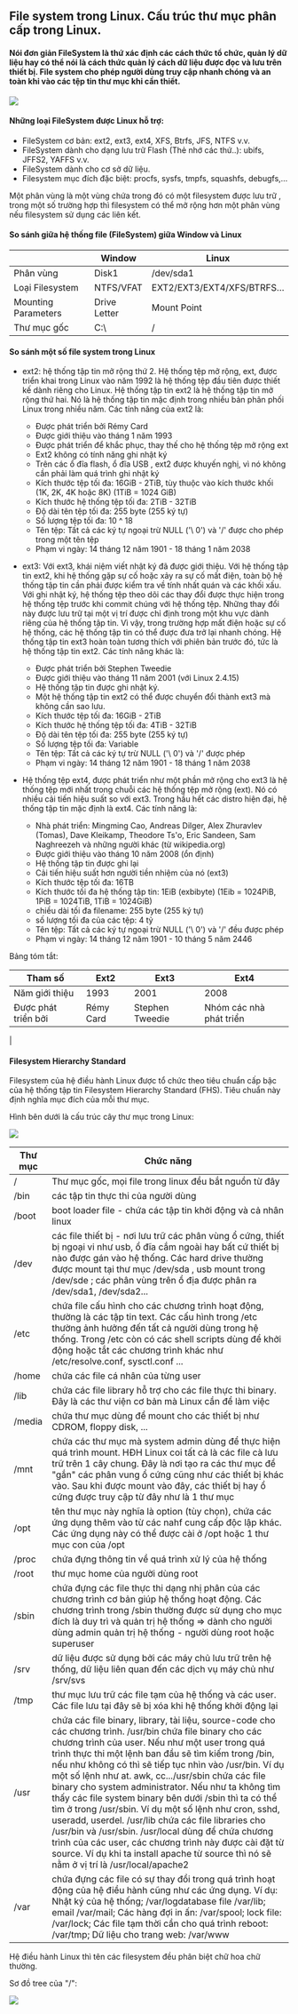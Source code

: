 ## File system trong Linux. Cấu trúc thư mục phân cấp trong Linux.

#### Nói đơn giản FileSystem là thứ xác định các cách thức tổ chức, quản lý dữ liệu hay có thể nói là cách thức quản lý cách dữ liệu được đọc và lưu trên thiết bị. File system cho phép người dùng truy cập nhanh chóng và an toàn khi vào các tệp tin thư mục khi cần thiết.

<img src="img/08.png">

#### Những loại FileSystem được Linux hỗ trợ:

- FileSystem cơ bản: ext2, ext3, ext4, XFS, Btrfs, JFS, NTFS v.v.
- FileSystem dành cho dạng lưu trữ Flash (Thẻ nhớ các thứ..): ubifs, JFFS2, YAFFS v.v.
- FileSystem dành cho cơ sở dữ liệu.
- Filesystem mục đích đặc biệt: procfs, sysfs, tmpfs, squashfs, debugfs,…

Một phân vùng là một vùng chứa trong đó có một filesystem được lưu trữ , trong một số trường hợp thì filesystem có thể mở rộng hơn một phân vùng nếu filesystem sử dụng các liên kết.

#### So sánh giữa hệ thống file (FileSystem) giữa Window và Linux

| | Window | Linux |
| --- | --- | --- |
| Phân vùng | Disk1 | /dev/sda1 |
| Loại Filesystem | NTFS/VFAT | EXT2/EXT3/EXT4/XFS/BTRFS… |
| Mounting Parameters | Drive Letter | Mount Point |
| Thư mục gốc | C:\ | / |

#### So sánh một số file system trong Linux

- ext2: hệ thống tập tin mở rộng thứ 2. Hệ thống tệp mở rộng, ext, được triển khai trong Linux vào năm 1992 là hệ thống tệp đầu tiên được thiết kế dành riêng cho Linux. Hệ thống tập tin ext2 là hệ thống tập tin mở rộng thứ hai. Nó là hệ thống tập tin mặc định trong nhiều bản phân phối Linux trong nhiều năm. Các tính năng của ext2 là:

	- Được phát triển bởi Rémy Card
	- Được giới thiệu vào tháng 1 năm 1993
	- Được phát triển để khắc phục, thay thế cho hệ thống tệp mở rộng ext
	- Ext2 không có tính năng ghi nhật ký
	- Trên các ổ đĩa flash, ổ đĩa USB , ext2 được khuyến nghị, vì nó không cần phải làm quá trình ghi nhật ký
	- Kích thước tệp tối đa: 16GiB - 2TiB, tùy thuộc vào kích thước khối (1K, 2K, 4K hoặc 8K) (1TiB = 1024 GiB)
	- Kích thước hệ thống tệp tối đa: 2TiB - 32TiB
	- Độ dài tên tệp tối đa: 255 byte (255 ký tự)
	- Số lượng tệp tối đa: 10 ^ 18
	- Tên tệp: Tất cả các ký tự ngoại trừ NULL ('\ 0') và '/' được cho phép trong một tên tệp
	- Phạm vi ngày: 14 tháng 12 năm 1901 - 18 tháng 1 năm 2038

- ext3: Với ext3, khái niệm viết nhật ký đã được giới thiệu. Với hệ thống tập tin ext2, khi hệ thống gặp sự cố hoặc xảy ra sự cố mất điện, toàn bộ hệ thống tập tin cần phải được kiểm tra về tính nhất quán và các khối xấu. Với ghi nhật ký, hệ thống tệp theo dõi các thay đổi được thực hiện trong hệ thống tệp trước khi commit chúng với hệ thống tệp. Những thay đổi này được lưu trữ tại một vị trí được chỉ định trong một khu vực dành riêng của hệ thống tập tin. Vì vậy, trong trường hợp mất điện hoặc sự cố hệ thống, các hệ thống tập tin có thể được đưa trở lại nhanh chóng. Hệ thống tập tin ext3 hoàn toàn tương thích với phiên bản trước đó, tức là hệ thống tập tin ext2. Các tính năng khác là:

	- Được phát triển bởi Stephen Tweedie 
	- Được giới thiệu vào tháng 11 năm 2001 (với Linux 2.4.15) 
	- Hệ thống tập tin được ghi nhật ký. 
	- Một hệ thống tập tin ext2 có thể được chuyển đổi thành ext3 mà không cần sao lưu. 
	- Kích thước tệp tối đa: 16GiB - 2TiB 
	- Kích thước hệ thống tệp tối đa: 4TiB - 32TiB 
	- Độ dài tên tệp tối đa: 255 byte (255 ký tự) 
	- Số lượng tệp tối đa: Variable
	- Tên tệp: Tất cả các ký tự trừ NULL ('\ 0') và '/' được phép 
	- Phạm vi ngày: 14 tháng 12 năm 1901 - 18 tháng 1 năm 2038

- Hệ thống tệp ext4, được phát triển như một phần mở rộng cho ext3 là hệ thống tệp mới nhất trong chuỗi các hệ thống tệp mở rộng (ext). Nó có nhiều cải tiến hiệu suất so với ext3. Trong hầu hết các distro hiện đại, hệ thống tập tin mặc định là ext4. Các tính năng là:

	- Nhà phát triển: Mingming Cao, Andreas Dilger, Alex Zhuravlev (Tomas), Dave Kleikamp, ​​Theodore Ts'o, Eric Sandeen, Sam Naghreezeh và những người khác (từ wikipedia.org) 
	- Được giới thiệu vào tháng 10 năm 2008 (ổn định) 
	- Hệ thống tập tin được ghi lại 
	- Cải tiến hiệu suất hơn người tiền nhiệm của nó (ext3) 
	- Kích thước tệp tối đa: 16TB 
	- Kích thước tối đa hệ thống tập tin: 1EiB (exbibyte) (1Eib = 1024PiB, 1PiB = 1024TiB, 1TiB = 1024GiB) 
	- chiều dài tối đa filename: 255 byte (255 ký tự) 
	- số lượng tối đa của các tệp: 4 tỷ 
	- Tên tệp: Tất cả các ký tự ngoại trừ NULL ('\ 0') và '/' đều được phép 
	- Phạm vi ngày: 14 tháng 12 năm 1901 - 10 tháng 5 năm 2446

Bảng tóm tắt:

| Tham số | Ext2 | Ext3 | Ext4 |
| --- | --- | --- | --- |
| Năm giới thiệu | 1993 | 2001 | 2008 |
| Được phát triển bởi | Rémy Card | Stephen Tweedie | Nhóm các nhà phát triển |
|

#### Filesystem Hierarchy Standard

Filesystem của hệ điều hành Linux được tổ chức theo tiêu chuẩn cấp bậc của hệ thống tập tin Filesystem Hierarchy Standard (FHS). Tiêu chuẩn này định nghĩa mục đích của mỗi thư mục.

Hình bên dưới là cấu trúc cây thư mục trong Linux:

<img src="img/09.png">

| Thư mục | Chức năng |
| --- | --- |
| / | Thư mục gốc, mọi file trong linux đều bắt nguồn từ đây |
| /bin | các tập tin thực thi của người dùng |
| /boot | boot loader file - chứa các tập tin khởi động và cả nhân linux |
| /dev | các file thiết bị - nơi lưu trữ các phân vùng ổ cứng, thiết bị ngoại vi như usb, ổ đĩa cắm ngoài hay bất cứ thiết bị nào được gán vào hệ thống. Các hard drive thường được mount tại thư mục /dev/sda , usb mount trong /dev/sde ; các phân vùng trên ổ địa được phân ra /dev/sda1, /dev/sda2... |
| /etc | chứa file cấu hình cho các chương trình hoạt động, thường là các tập tin text. Các cấu hình trong /etc thường ảnh hưởng đến tất cả người dùng trong hệ thống. Trong /etc còn có các shell scripts dùng để khởi động hoặc tắt các chương trình khác như /etc/resolve.conf, sysctl.conf ... |
| /home | chứa các file cá nhân của từng user |
| /lib | chứa các file library hỗ trợ cho các file thực thi binary. Đây là các thư viện cơ bản mà Linux cần để làm việc |
| /media | chứa thư mục dùng để mount cho các thiết bị như CDROM, floppy disk, ... |
| /mnt | chứa các thư mục mà system admin dùng để thực hiện quá trình mount. HĐH Linux coi tất cả là các file cà lưu trữ trên 1 cây chung. Đây là nơi tạo ra các thư mục để "gắn" các phân vung ổ cứng cũng như các thiết bị khác vào. Sau khi được mount vào đây, các thiết bị hay ổ cứng được truy cập từ đây như là 1 thư mục |
| /opt | tên thư mục này nghĩa là option (tùy chọn), chứa các ứng dụng thêm vào từ các nahf cung cấp độc lập khác. Các ứng dụng này có thể được cài ở /opt hoặc 1 thư mục con của /opt |
| /proc | chứa đựng thông tin về quá trình xử lý của hệ thống |
| /root | thư mục home của người dùng root |
| /sbin | chứa đựng các file thực thi dạng nhị phân của các chương trình cơ bản giúp hệ thống hoạt động. Các chương trình trong /sbin thường được sử dụng cho mục đích là duy trì và quản trị hệ thống => dành cho người dùng admin quản trị hệ thống - người dùng root hoặc superuser |
| /srv | dữ liệu được sử dụng bởi các máy chủ lưu trữ trên hệ thống, dữ liệu liên quan đến các dịch vụ máy chủ như /srv/svs |
| /tmp | thư mục lưu trữ các file tạm của hệ thống và các user. Các file lưu tại đây sẽ bị xóa khi hệ thống khởi động lại |
| /usr | chứa các file binary, library, tài liệu, source-code cho các chương trình. /usr/bin chứa file binary cho các chương trình của user. Nếu như một user trong quá trình thực thi một lệnh ban đầu sẽ tìm kiếm trong /bin, nếu như không có thì sẽ tiếp tục nhìn vào /usr/bin. Ví dụ một số lệnh như at. awk, cc.../usr/sbin chứa các file binary cho system administrator. Nếu như ta không tìm thấy các file system binary bên dưới /sbin thì ta có thể tìm ở trong /usr/sbin. Ví dụ một số lệnh như cron, sshd, useradd, userdel. /usr/lib chứa các file libraries cho /usr/bin và /usr/sbin. /usr/local dùng để chứa chương trình của các user, các chương trình này được cài đặt từ source. Ví dụ khi ta install apache từ source thì nó sẽ nằm ở vị trí là /usr/local/apache2 |
| /var | chứa đựng các file có sự thay đổi trong quá trình hoạt động của hệ điều hành cũng như các ứng dụng. Ví dụ: Nhật ký của hệ thống; /var/logdatabase file /var/lib; email /var/mail; Các hàng đợi in ấn: /var/spool; lock file: /var/lock; Các file tạm thời cần cho quá trình reboot: /var/tmp; Dữ liệu cho trang web: /var/www |

Hệ điều hành Linux thì tên các filesystem đều phân biệt chữ hoa chữ thường.

Sơ đồ tree của "/":

<img src="img/10.png">